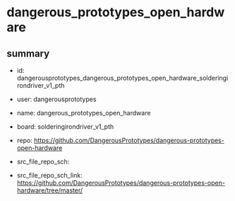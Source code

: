 # dangerous_prototypes_open_hardware
 
## summary 
* id: dangerousprototypes_dangerous_prototypes_open_hardware_solderingirondriver_v1_pth
* user: dangerousprototypes
* name: dangerous_prototypes_open_hardware
* board: solderingirondriver_v1_pth
* repo: https://github.com/DangerousPrototypes/dangerous-prototypes-open-hardware



* src_file_repo_sch: 
* src_file_repo_sch_link: https://github.com/DangerousPrototypes/dangerous-prototypes-open-hardware/tree/master/






